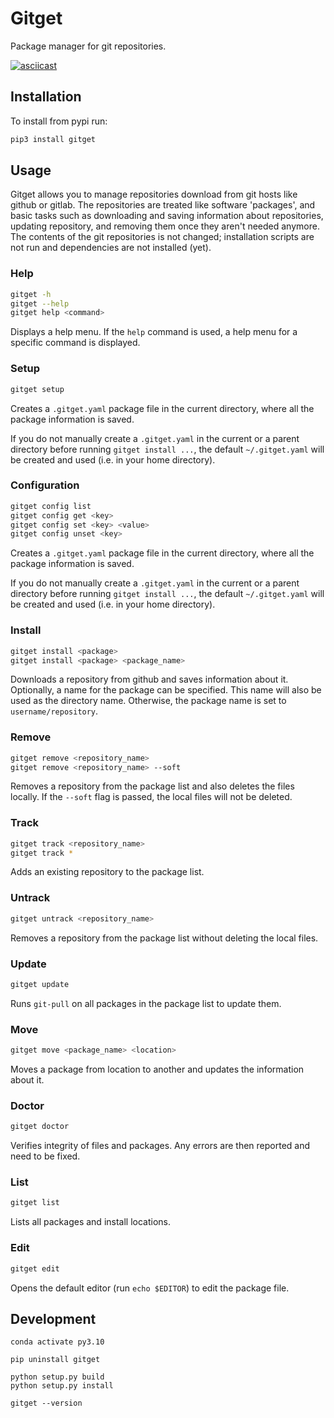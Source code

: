 # Gitget

Package manager for git repositories.

[![asciicast](https://asciinema.org/a/270298.svg)](https://asciinema.org/a/270298)

## Installation

To install from pypi run:

```sh
pip3 install gitget
```

## Usage

Gitget allows you to manage repositories download from git hosts like github or
gitlab. The repositories are treated like software 'packages', and basic tasks
such as downloading and saving information about repositories, updating
repository, and removing them once they aren't needed anymore. The contents of
the git repositories is not changed; installation scripts are not run and
dependencies are not installed (yet).

### Help

```sh
gitget -h
gitget --help
gitget help <command>
```

Displays a help menu. If the `help` command is used, a help menu for a specific
command is displayed.

### Setup

```sh
gitget setup
```

Creates a `.gitget.yaml` package file in the current directory, where all
the package information is saved.

If you do not manually create a `.gitget.yaml` in the current or a parent
directory before running `gitget install ...`, the default `~/.gitget.yaml`
will be created and used (i.e. in your home directory).

### Configuration

```sh
gitget config list
gitget config get <key>
gitget config set <key> <value>
gitget config unset <key>
```

Creates a `.gitget.yaml` package file in the current directory, where all
the package information is saved.

If you do not manually create a `.gitget.yaml` in the current or a parent
directory before running `gitget install ...`, the default `~/.gitget.yaml`
will be created and used (i.e. in your home directory).

### Install

```sh
gitget install <package>
gitget install <package> <package_name>
```

Downloads a repository from github and saves information about it.
Optionally, a name for the package can be specified. This name will also
be used as the directory name. Otherwise, the package name is set to
`username/repository`.

### Remove

```sh
gitget remove <repository_name>
gitget remove <repository_name> --soft
```

Removes a repository from the package list and also deletes the files locally.
If the `--soft` flag is passed, the local files will not be deleted.

### Track

```sh
gitget track <repository_name>
gitget track *
```

Adds an existing repository to the package list.

### Untrack

```sh
gitget untrack <repository_name>
```

Removes a repository from the package list without deleting the local files.

### Update

```sh
gitget update
```

Runs `git-pull` on all packages in the package list to update them.

### Move

```sh
gitget move <package_name> <location>
```

Moves a package from location to another and updates the information about it.

### Doctor

```sh
gitget doctor
```

Verifies integrity of files and packages. Any errors are then reported
and need to be fixed.

### List

```sh
gitget list
```

Lists all packages and install locations.

### Edit

```sh
gitget edit
```

Opens the default editor (run `echo $EDITOR`) to edit the package file.

## Development

```shell
conda activate py3.10

pip uninstall gitget

python setup.py build
python setup.py install

gitget --version
```
